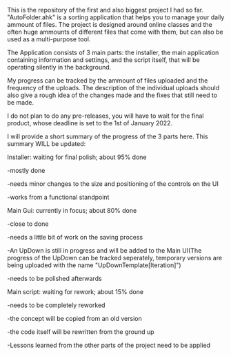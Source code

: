 This is the repository of the first and also biggest project I had so far.
"AutoFolder.ahk" is a sorting application that helps you to manage your daily ammount of files. 
The project is designed around online classes and the often huge ammounts of different files that come with them, but can also be used as a multi-purpose tool.

The Application consists of 3 main parts: the installer, the main application containing information and settings,
and the script itself, that will be operating silently in the background.

My progress can be tracked by the ammount of files uploaded and the frequency of the uploads. 
The description of the individual uploads should also give a rough idea of the changes made and the fixes that still need to be made.

I do not plan to do any pre-releases, you will have to wait for the final product, whose deadline is set to the 1st of January 2022.

I will provide a short summary of the progress of the 3 parts here. This summary WILL be updated:


Installer:  	waiting for final polish; about 95% done

-mostly done

-needs minor changes to the size and positioning of the controls on the UI

-works from a functional standpoint


Main Gui:  currently in focus; about 80% done

-close to done

-needs a little bit of work on the saving process

-An UpDown is still in progress and will be added to the Main UI(The progress of the UpDown can be tracked seperately, 
 temporary versions are  being uploaded with the name "UpDownTemplate[Iteration]")
 
-needs to be polished afterwards


Main script:   waiting for rework; about 15% done

-needs to be completely reworked

-the concept will be copied from an old version

-the code itself will be rewritten from the ground up

-Lessons learned from the other parts of the project need to be applied


